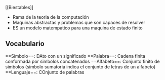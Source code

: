 [[Biestables]]
- Rama de la teoria de la computación
-  Maquinas abstractas y problemas que son capaces de resolver
- ES un modelo matempatico para una maquina de estado finito

## Vocabulario
==Símbolo==: DAto con un significado
==Palabra==: Cadena finita conformada por simbolos concatenados
==Alfabeto==: Conjunto finito de simbolos (simbolo sumatoria indica el conjunto de letras de un alfabeto)
==Lenguaje==: COnjunto de palabras